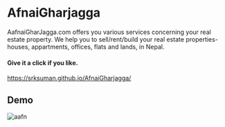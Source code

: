 # AfnaiGharjagga
AafnaiGharJagga.com offers you various services concerning your real estate property. We help you to sell/rent/build your real estate properties- houses, appartments, offices, flats and lands, in Nepal.
#### Give it a click if you like. <br>
https://srksuman.github.io/AfnaiGharjagga/

## Demo
![aafn](https://user-images.githubusercontent.com/67781881/126061180-4edc8b79-538b-4eda-a286-bc867c8994ea.gif)
